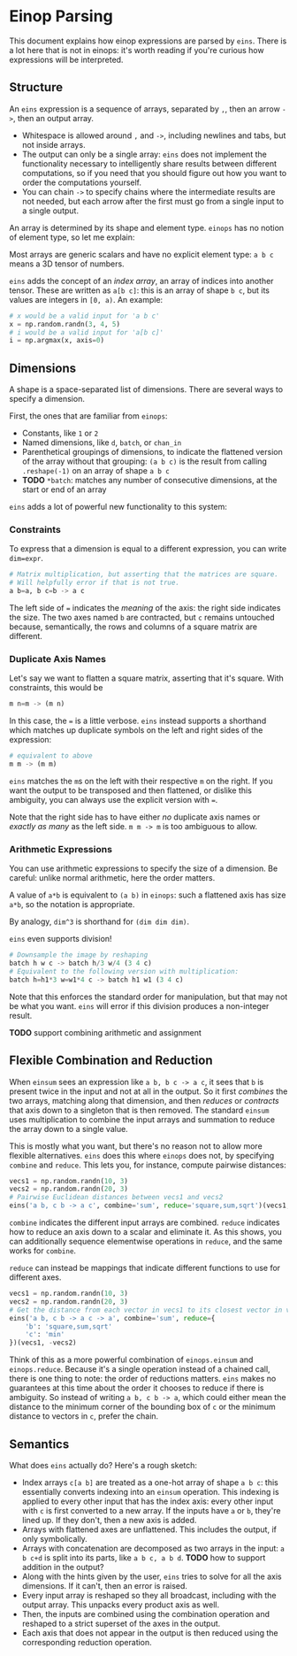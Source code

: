 # Einop Parsing

This document explains how einop expressions are parsed by `eins`. There is a lot here that is not
in einops: it's worth reading if you're curious how expressions will be interpreted.

## Structure
An `eins` expression is a sequence of arrays, separated by `,`, then an arrow `->`, then an output array.

- Whitespace is allowed around `,` and `->`, including newlines and tabs, but not inside arrays.
- The output can only be a single array: `eins` does not implement the functionality necessary to
  intelligently share results between different computations, so if you need that you should figure
  out how you want to order the computations yourself.
- You can chain `->` to specify chains where the intermediate results are not needed, but each arrow
  after the first must go from a single input to a single output.

An array is determined by its shape and element type. `einops` has no notion of element type, so let me explain:

Most arrays are generic scalars and have no explicit element type: `a b c` means a 3D tensor of
numbers.

`eins` adds the concept of an *index array*, an array of indices into another tensor. These are
written as `a[b c]`: this is an array of shape `b c`, but its values are integers in `[0, a)`. An
example:

```py
# x would be a valid input for 'a b c'
x = np.random.randn(3, 4, 5)
# i would be a valid input for 'a[b c]'
i = np.argmax(x, axis=0)
```

## Dimensions
A shape is a space-separated list of dimensions. There are several ways to specify a dimension.

First, the ones that are familiar from `einops`:
- Constants, like `1` or `2`
- Named dimensions, like `d`, `batch`, or `chan_in`
- Parenthetical groupings of dimensions, to indicate the flattened version of the array without that
  grouping: `(a b c)` is the result from calling `.reshape(-1)` on an array of shape `a b c`
- **TODO** `*batch`: matches any number of consecutive dimensions, at the start or end of an array

`eins` adds a lot of powerful new functionality to this system:

### Constraints
To express that a dimension is equal to a different expression, you can write `dim=expr`.

```py
# Matrix multiplication, but asserting that the matrices are square.
# Will helpfully error if that is not true.
a b=a, b c=b -> a c
```

The left side of `=` indicates the *meaning* of the axis: the right side indicates the size. The two
axes named `b` are contracted, but `c` remains untouched because, semantically, the rows and columns
of a square matrix are different.

### Duplicate Axis Names
Let's say we want to flatten a square matrix, asserting that it's square. With constraints, this would be

```py
m n=m -> (m n)
```

In this case, the `=` is a little verbose. `eins` instead supports a shorthand which matches up
duplicate symbols on the left and right sides of the expression:

```py
# equivalent to above
m m -> (m m)
```

`eins` matches the `m`s on the left with their respective `m` on the right. If you want the output
to be transposed and then flattened, or dislike this ambiguity, you can always use the explicit
version with `=`.

Note that the right side has to have either *no* duplicate axis names or *exactly as many* as the
left side. `m m -> m` is too ambiguous to allow.

### Arithmetic Expressions
You can use arithmetic expressions to specify the size of a dimension. Be careful: unlike normal
arithmetic, here the order matters.

A value of `a*b` is equivalent to `(a b)` in `einops`: such a flattened axis has size `a*b`, so the
notation is appropriate.

By analogy, `dim^3` is shorthand for `(dim dim dim)`.

`eins` even supports division!

```py
# Downsample the image by reshaping
batch h w c -> batch h/3 w/4 (3 4 c)
# Equivalent to the following version with multiplication:
batch h=h1*3 w=w1*4 c -> batch h1 w1 (3 4 c)
```

Note that this enforces the standard order for manipulation, but that may not be what you want.
`eins` will error if this division produces a non-integer result.

**TODO** support combining arithmetic and assignment

## Flexible Combination and Reduction
When `einsum` sees an expression like `a b, b c -> a c`, it sees that `b` is present twice in the
input and not at all in the output. So it first *combines* the two arrays, matching along that
dimension, and then *reduces* or *contracts* that axis down to a singleton that is then removed. The
standard `einsum` uses multiplication to combine the input arrays and summation to reduce the array
down to a single value.

This is mostly what you want, but there's no reason not to allow more flexible alternatives. `eins`
does this where `einops` does not, by specifying `combine` and `reduce`. This lets you, for
instance, compute pairwise distances:

```py
vecs1 = np.random.randn(10, 3)
vecs2 = np.random.randn(20, 3)
# Pairwise Euclidean distances between vecs1 and vecs2
eins('a b, c b -> a c', combine='sum', reduce='square,sum,sqrt')(vecs1, -vecs2)
```

`combine` indicates the different input arrays are combined. `reduce` indicates how to reduce an
axis down to a scalar and eliminate it. As this shows, you can additionally sequence elementwise
operations in `reduce`, and the same works for `combine`.

`reduce` can instead be mappings that indicate different functions to use for different axes.

```py
vecs1 = np.random.randn(10, 3)
vecs2 = np.random.randn(20, 3)
# Get the distance from each vector in vecs1 to its closest vector in vecs2
eins('a b, c b -> a c -> a', combine='sum', reduce={
    'b': 'square,sum,sqrt'
    'c': 'min'
})(vecs1, -vecs2)
```

Think of this as a more powerful combination of `einops.einsum` and `einops.reduce`. Because it's a
single operation instead of a chained call, there is one thing to note: the order of reductions
matters. `eins` makes no guarantees at this time about the order it chooses to reduce if there is
ambiguity. So instead of writing `a b, c b -> a`, which could either mean the distance to the
minimum corner of the bounding box of `c` or the minimum distance to vectors in `c`, prefer the
chain.


## Semantics
What does `eins` actually do? Here's a rough sketch:

- Index arrays `c[a b]` are treated as a one-hot array of shape `a b c`: this essentially converts
  indexing into an `einsum` operation. This indexing is applied to every other input that has the
  index axis: every other input with `c` is first converted to a new array. If the inputs have `a`
  or `b`, they're lined up. If they don't, then a new axis is added.
- Arrays with flattened axes are unflattened. This includes the output, if only symbolically.
- Arrays with concatenation are decomposed as two arrays in the input: `a b c+d` is split into its
  parts, like `a b c, a b d`. **TODO** how to support addition in the output?
- Along with the hints given by the user, `eins` tries to solve for all the axis dimensions. If it
  can't, then an error is raised.
- Every input array is reshaped so they all broadcast, including with the output array. This unpacks
  every product axis as well.
- Then, the inputs are combined using the combination operation and reshaped to a strict superset of
  the axes in the output.
- Each axis that does not appear in the output is then reduced using the corresponding reduction
  operation.